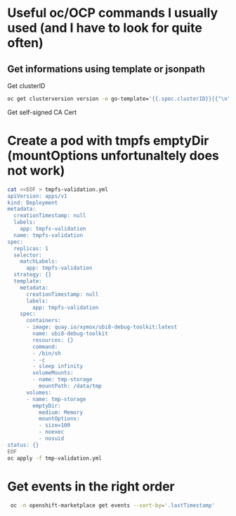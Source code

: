 # Useful oc/OCP commands I usually used (and I have to look for quite often)

## Get informations using template or jsonpath

Get clusterID

```bash
oc get clusterversion version -o go-template='{{.spec.clusterID}}{{"\n"}}'
```


Get self-signed CA Cert


# Create a pod with tmpfs emptyDir (mountOptions unfortunaltely does not work)

```bash
cat <<EOF > tmpfs-validation.yml
apiVersion: apps/v1
kind: Deployment
metadata:
  creationTimestamp: null
  labels:
    app: tmpfs-validation
  name: tmpfs-validation
spec:
  replicas: 1
  selector:
    matchLabels:
      app: tmpfs-validation
  strategy: {}
  template:
    metadata:
      creationTimestamp: null
      labels:
        app: tmpfs-validation
    spec:
      containers:
      - image: quay.io/xymox/ubi8-debug-toolkit:latest
        name: ubi8-debug-toolkit
        resources: {}
        command:
        - /bin/sh
        - -c
        - sleep infinity
        volumeMounts:
        - name: tmp-storage
          mountPath: /data/tmp
      volumes:
      - name: tmp-storage
        emptyDir:
          medium: Memory
          mountOptions:
          - size=100
          - noexec
          - nosuid
status: {}
EOF
oc apply -f tmp-validation.yml
```


# Get events in the right order

```bash
 oc -n openshift-marketplace get events --sort-by='.lastTimestamp'
 ```
 
 
